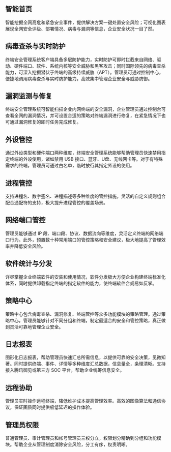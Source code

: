 ## 智能首页
智能挖掘全网高危和紧急安全事件，提供解决方案一键处置安全风险；可视化图表展现全网安全评级、部署情况、病毒与漏洞等信息，企业安全状况一目了然。

## 病毒查杀与实时防护
终端安全管理系统客户端具备多层防护能力，实时防护可即时拦截来自网络、驱动、硬件端口、软件、系统内核等安全威胁和黑客攻击；同时国际领先的病毒查杀能力，可深入挖掘潜伏于终端的高级持续威胁（APT）。管理员可通过控制中心，便捷地调用病毒查杀与实时防护能力，高效集中管理企业安全与威胁防御。

## 漏洞监测与修复
终端安全管理系统可智能扫描企业内网终端的安全漏洞，企业管理员通过控制台可查看全网的漏洞情况，并可设置合适的策略对终端漏洞进行修复，在紧急情况下也可通过漏洞修复的即时任务完成修复。

## 外设管控
通过外设类型和硬件端口两种维度，终端安全管理系统能够帮助管理员快速禁用指定终端的外设使用，诸如禁用 USB 接口、蓝牙、U盘、无线网卡等。对于有特殊需求的终端，管理员可通过白名单，临时放行其指定外设的使用。

## 进程管控
支持进程名、数字签名、进程描述等多种维度的管控措施，灵活的自定义规则组合配合通配符的支持，极大提升进程管控的覆盖场景。

## 网络端口管控
管理员能够通过 IP 段、端口段、协议、数据流向等维度，灵活定义终端的网络端口行为。此外，预置数十种常用端口的管控策略和安全建议，极大地提高了管理效率并降低安全风险。

## 软件统计与分发
详尽掌握企业终端软件的安装和使用情况，软件分发极大方便企业构建终端标准化体系，同时提供卸载指定终端的指定软件的能力，使终端软件合规易如反掌。

## 策略中心
策略中心包含病毒查杀、漏洞修复、终端管控等众多功能模块的策略管理。通过策略中心，管理员能够针对不同分组和终端，制定最适合的安全和管控策略，真正做到灵活可靠地管理企业安全。

## 日志报表
图形化日志报表，帮助管理员快速汇总所需信息，以提供可靠的安全决策，见微知著。同时提供终端、事件、详情等多种维度汇总数据，信息量全，条理清晰。支持接入腾讯御见或第三方 SOC 平台，帮助企业统筹信息安全。

## 远程协助
管理员实时操作远程终端，降低维护成本提高管理效率。高效的图像算法和通信协议，保证画质同时提供极低延迟的操作体验。

## 管理员权限
普通管理员、审计管理员和帐号管理员三权分立，权限划分精确到分组和功能模块。帮助企业从管理制度消除安全风险，分工有序，权责明晰。
